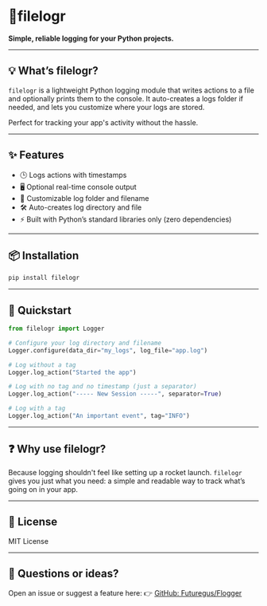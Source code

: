 # 📂filelogr

**Simple, reliable logging for your Python projects.**

---

## 💡 What’s filelogr?

`filelogr` is a lightweight Python logging module that writes actions to a file and optionally prints them to the console. It auto-creates a logs folder if needed, and lets you customize where your logs are stored. 

Perfect for tracking your app's activity without the hassle.

---

## ✨ Features

- 🕒 Logs actions with timestamps
- 🖥️ Optional real-time console output
- 📁 Customizable log folder and filename
- 🛠️ Auto-creates log directory and file
- ⚡ Built with Python’s standard libraries only (zero dependencies)

---

## 📦 Installation

```bash
pip install filelogr
````

---

## 🚀 Quickstart

```python
from filelogr import Logger

# Configure your log directory and filename
Logger.configure(data_dir="my_logs", log_file="app.log")

# Log without a tag
Logger.log_action("Started the app")

# Log with no tag and no timestamp (just a separator)
Logger.log_action("----- New Session -----", separator=True)

# Log with a tag
Logger.log_action("An important event", tag="INFO")
```

---

## ❓ Why use filelogr?

Because logging shouldn't feel like setting up a rocket launch. `filelogr` gives you just what you need: a simple and readable way to track what’s going on in your app.

---

## 📄 License

MIT License

---

## 💬 Questions or ideas?

Open an issue or suggest a feature here:
👉 [GitHub: Futuregus/Flogger](https://github.com/Futuregus/Flogger)
